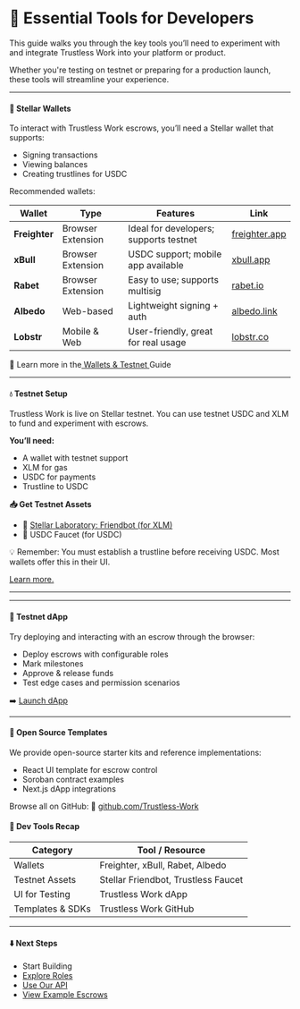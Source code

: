# 🧰 Essential Tools for Developers

This guide walks you through the key tools you’ll need to experiment with and integrate Trustless Work into your platform or product.

Whether you're testing on testnet or preparing for a production launch, these tools will streamline your experience.

***

#### 🔐 Stellar Wallets

To interact with Trustless Work escrows, you’ll need a Stellar wallet that supports:

* Signing transactions
* Viewing balances
* Creating trustlines for USDC

Recommended wallets:

| Wallet        | Type              | Features                               | Link                                        |
| ------------- | ----------------- | -------------------------------------- | ------------------------------------------- |
| **Freighter** | Browser Extension | Ideal for developers; supports testnet | [freighter.app](https://www.freighter.app/) |
| **xBull**     | Browser Extension | USDC support; mobile app available     | [xbull.app](https://xbull.app/)             |
| **Rabet**     | Browser Extension | Easy to use; supports multisig         | [rabet.io](https://rabet.io/)               |
| **Albedo**    | Web-based         | Lightweight signing + auth             | [albedo.link](https://albedo.link/)         |
| **Lobstr**    | Mobile & Web      | User-friendly, great for real usage    | [lobstr.co](https://lobstr.co/)             |

🔗 Learn more in the[ Wallets & Testnet ](../developer-resources/stellar-wallets/)Guide

***

#### 💧 Testnet Setup

Trustless Work is live on Stellar testnet. You can use testnet USDC and XLM to fund and experiment with escrows.

**You’ll need:**

* A wallet with testnet support
* XLM for gas
* USDC for payments
* Trustline to USDC

**📥 Get Testnet Assets**

* 🔗 [Stellar Laboratory: Friendbot (for XLM)](https://laboratory.stellar.org/#account-creator?network=test)
* 🔗 USDC Faucet (for USDC)

💡 Remember: You must establish a trustline before receiving USDC. Most wallets offer this in their UI.

[Learn more.](../developer-resources/testnet-tokens.md)

***

***

#### 🧪 Testnet dApp

Try deploying and interacting with an escrow through the browser:

* Deploy escrows with configurable roles
* Mark milestones
* Approve & release funds
* Test edge cases and permission scenarios

➡️ [Launch dApp](http://dapp.trustlesswork.com/)

***

#### 🧱 Open Source Templates

We provide open-source starter kits and reference implementations:

* React UI template for escrow control
* Soroban contract examples
* Next.js dApp integrations

Browse all on GitHub: 🔗 [github.com/Trustless-Work](https://github.com/Trustless-Work)

#### 🧠 Dev Tools Recap

| Category         | Tool / Resource                     |
| ---------------- | ----------------------------------- |
| Wallets          | Freighter, xBull, Rabet, Albedo     |
| Testnet Assets   | Stellar Friendbot, Trustless Faucet |
| UI for Testing   | Trustless Work dApp                 |
| Templates & SDKs | Trustless Work GitHub               |

***

#### ⬇️ Next Steps

* Start Building
* [Explore Roles](https://dots.trustlesswork.com/roles)
* [Use Our API](https://github.com/Trustless-Work/docs)
* [View Example Escrows](http://dapp.trustlesswork.com/)
